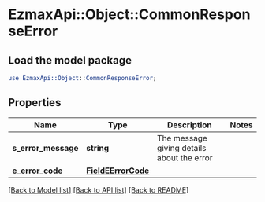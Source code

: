 # EzmaxApi::Object::CommonResponseError

## Load the model package
```perl
use EzmaxApi::Object::CommonResponseError;
```

## Properties
Name | Type | Description | Notes
------------ | ------------- | ------------- | -------------
**s_error_message** | **string** | The message giving details about the error | 
**e_error_code** | [**FieldEErrorCode**](FieldEErrorCode.md) |  | 

[[Back to Model list]](../README.md#documentation-for-models) [[Back to API list]](../README.md#documentation-for-api-endpoints) [[Back to README]](../README.md)


